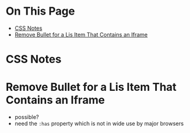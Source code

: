 # On This Page

- [CSS Notes](#css-notes)
- [Remove Bullet for a Lis Item That Contains an Iframe](#remove-bullet-for-a-lis-item-that-contains-an-iframe)

# CSS Notes

# Remove Bullet for a Lis Item That Contains an Iframe
* possible? 
* need the `:has` property which is not in wide use by major browsers


